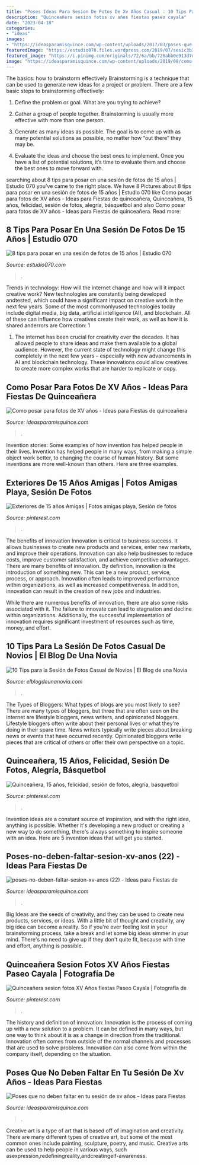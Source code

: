 ```yaml
---
title: "Poses Ideas Para Sesion De Fotos De Xv Años Casual : 10 Tips Para La Sesión De Fotos Casual De Novios"
description: "Quinceañera sesion fotos xv años fiestas paseo cayala"
date: "2023-04-18"
categories:
- "ideas"
images:
- "https://ideasparamisquince.com/wp-content/uploads/2017/03/poses-que-no-deben-faltar-en-tu-sesion-de-xv-anos-200x300.jpg"
featuredImage: "https://estudio070.files.wordpress.com/2019/07/sesic3b3n-de-fotos-quinceac3b1era-1.jpg"
featured_image: "https://i.pinimg.com/originals/72/6a/bb/726abb0e913d7deb06af37d2cb924a4c.jpg"
image: "https://ideasparamisquince.com/wp-content/uploads/2019/08/como-posar-para-fotos-de-xv-anos-10-200x300.jpg"
---
```



The basics: how to brainstorm effectively
Brainstorming is a technique that can be used to generate new ideas for a project or problem. There are a few basic steps to brainstorming effectively:
1. Define the problem or goal. What are you trying to achieve?

2. Gather a group of people together. Brainstorming is usually more effective with more than one person.

3. Generate as many ideas as possible. The goal is to come up with as many potential solutions as possible, no matter how “out there” they may be.

4. Evaluate the ideas and choose the best ones to implement. Once you have a list of potential solutions, it’s time to evaluate them and choose the best ones to move forward with.

	

		
searching about 8 tips para posar en una sesión de fotos de 15 años | Estudio 070 you've came to the right place. We have 8 Pictures about 8 tips para posar en una sesión de fotos de 15 años | Estudio 070 like Como posar para fotos de XV años - Ideas para Fiestas de quinceañera, Quinceañera, 15 años, felicidad, sesión de fotos, alegría, básquetbol and also Como posar para fotos de XV años - Ideas para Fiestas de quinceañera. Read more:
		
    
## 8 Tips Para Posar En Una Sesión De Fotos De 15 Años | Estudio 070

<img loading=lazy src="https://estudio070.files.wordpress.com/2019/07/sesic3b3n-de-fotos-quinceac3b1era-1.jpg" onerror="this.onerror=null;this.src='https://tse3.mm.bing.net/th?id=OIP.BsQeHOudjPJCRnwQwPXukQHaE6&amp;pid=15.1';" alt="8 tips para posar en una sesión de fotos de 15 años | Estudio 070">

_Source: estudio070.com_

>. 

	

Trends in technology: How will the internet change and how will it impact creative work?
New technologies are constantly being developed andtested, which could have a significant impact on creative work in the next few years. Some of the most commonlyused technologies today include digital media, big data, artificial intelligence (AI), and blockchain. All of these can influence how creatives create their work, as well as how it is shared anderrors are Correction: 1
1) The internet has been crucial for creativity over the decades. It has allowed people to share ideas and make them available to a global audience. However, the current state of technology might change this completely in the next few years – especially with new advancements in AI and blockchain technology. These innovations could allow creatives to create more complex works that are harder to replicate or copy.

    
## Como Posar Para Fotos De XV Años - Ideas Para Fiestas De Quinceañera

<img loading=lazy src="https://ideasparamisquince.com/wp-content/uploads/2019/08/como-posar-para-fotos-de-xv-anos-10-200x300.jpg" onerror="this.onerror=null;this.src='https://tse4.mm.bing.net/th?id=OIP.egkkISCKk6lDv9OvzwLG9AAAAA&amp;pid=15.1';" alt="Como posar para fotos de XV años - Ideas para Fiestas de quinceañera">

_Source: ideasparamisquince.com_

>. 

	

Invention stories: Some examples of how invention has helped people in their lives.
Invention has helped people in many ways, from making a simple object work better, to changing the course of human history. But some inventions are more well-known than others. Here are three examples.

    
## Exteriores De 15 Años Amigas | Fotos Amigas Playa, Sesión De Fotos

<img loading=lazy src="https://i.pinimg.com/originals/72/6a/bb/726abb0e913d7deb06af37d2cb924a4c.jpg" onerror="this.onerror=null;this.src='https://tse4.mm.bing.net/th?id=OIP.NeJia_W_tsyq-5f9xw4wjQAAAA&amp;pid=15.1';" alt="Exteriores de 15 años Amigas | Fotos amigas playa, Sesión de fotos">

_Source: pinterest.com_

>. 

	

The benefits of innovation
Innovation is critical to business success. It allows businesses to create new products and services, enter new markets, and improve their operations. Innovation can also help businesses to reduce costs, improve customer satisfaction, and achieve competitive advantages.
There are many benefits of innovation. By definition, innovation is the introduction of something new. This can be a new product, service, process, or approach. Innovation often leads to improved performance within organizations, as well as increased competitiveness. In addition, innovation can result in the creation of new jobs and industries.

While there are numerous benefits of innovation, there are also some risks associated with it. The failure to innovate can lead to stagnation and decline within organizations. Additionally, the successful implementation of innovation requires significant investment of resources such as time, money, and effort.

    
## 10 Tips Para La Sesión De Fotos Casual De Novios | El Blog De Una Novia

<img loading=lazy src="https://www.elblogdeunanovia.com/wp-content/uploads/2015/10/sesion-de-fotos-en-pareja-formal-e-informal.jpg" onerror="this.onerror=null;this.src='https://tse1.mm.bing.net/th?id=OIP.A255b9Jl0HLAt-5wUABNbAHaFj&amp;pid=15.1';" alt="10 Tips para la Sesión de Fotos Casual de Novios | El Blog de una Novia">

_Source: elblogdeunanovia.com_

>. 

	

The Types of Bloggers: What types of blogs are you most likely to see?
There are many types of bloggers, but three that are often seen on the internet are lifestyle bloggers, news writers, and opinionated bloggers. Lifestyle bloggers often write about their personal lives or what they're doing in their spare time. News writers typically write pieces about breaking news or events that have occurred recently. Opinionated bloggers write pieces that are critical of others or offer their own perspective on a topic.

    
## Quinceañera, 15 Años, Felicidad, Sesión De Fotos, Alegría, Básquetbol

<img loading=lazy src="https://i.pinimg.com/736x/93/a5/91/93a591358594fd60ca86ba52ff20399a--photo-shoot.jpg" onerror="this.onerror=null;this.src='https://tse3.mm.bing.net/th?id=OIP.Mvxc9KAke6FTuDfTTFBZhwDYEh&amp;pid=15.1';" alt="Quinceañera, 15 años, felicidad, sesión de fotos, alegría, básquetbol">

_Source: pinterest.com_

>. 

	

Invention ideas are a constant source of inspiration, and with the right idea, anything is possible. Whether it's developing a new product or creating a new way to do something, there's always something to inspire someone with an idea. Here are 5 invention ideas that will get you started.

    
## Poses-no-deben-faltar-sesion-xv-anos (22) - Ideas Para Fiestas De

<img loading=lazy src="https://ideasparamisquince.com/wp-content/uploads/2017/03/poses-no-deben-faltar-sesion-xv-anos-22.jpg" onerror="this.onerror=null;this.src='https://tse2.mm.bing.net/th?id=OIP.LxJDo6Ok5B2L3jJGuSuUkQHaLH&amp;pid=15.1';" alt="poses-no-deben-faltar-sesion-xv-anos (22) - Ideas para Fiestas de">

_Source: ideasparamisquince.com_

>. 

	

Big Ideas are the seeds of creativity, and they can be used to create new products, services, or ideas. With a little bit of thought and creativity, any big idea can become a reality. So if you're ever feeling lost in your brainstorming process, take a break and let some big ideas simmer in your mind. There's no need to give up if they don't quite fit, because with time and effort, anything is possible.

    
## Quinceañera Sesion Fotos XV Años Fiestas Paseo Cayala | Fotografía De

<img loading=lazy src="https://i.pinimg.com/originals/e3/1f/33/e31f335f890b0b0ec17347e0c235769f.jpg" onerror="this.onerror=null;this.src='https://tse2.mm.bing.net/th?id=OIP.WaMEE5AFEKGcncOgtHed5gHaJQ&amp;pid=15.1';" alt="Quinceañera sesion fotos XV Años fiestas Paseo Cayala | Fotografía de">

_Source: pinterest.com_

>. 

	

The history and definition of innovation:
Innovation is the process of coming up with a new solution to a problem. It can be defined in many ways, but one way to think about it is as a change in direction from the traditional. Innovation often comes from outside of the normal channels and processes that are used to solve problems. Innovation can also come from within the company itself, depending on the situation.

    
## Poses Que No Deben Faltar En Tu Sesión De Xv Años - Ideas Para Fiestas

<img loading=lazy src="https://ideasparamisquince.com/wp-content/uploads/2017/03/poses-que-no-deben-faltar-en-tu-sesion-de-xv-anos-200x300.jpg" onerror="this.onerror=null;this.src='https://tse4.mm.bing.net/th?id=OIP.L1J9v-1q1d0ng-_AB_vcMwAAAA&amp;pid=15.1';" alt="Poses que no deben faltar en tu sesión de xv años - Ideas para Fiestas">

_Source: ideasparamisquince.com_

>. 

	

Creative art is a type of art that is based off of imagination and creativity. There are many different types of creative art, but some of the most common ones include painting, sculpture, poetry, and music. Creative arts can be used to help people in various ways, such asexpression,redefiningreality,andcreatingelf-awareness.

